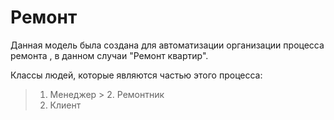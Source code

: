# Ремонт
Данная модель была создана для автоматизации организации процесса ремонта , в данном случаи "Ремонт квартир".

Классы людей, которые являются частью этого процесса:
   >   1. Менеджер 
    >  2. Ремонтник
   >   3. Клиент
